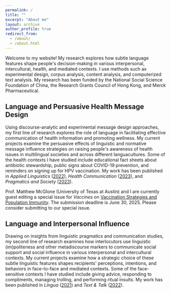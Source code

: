 ```yaml
---
permalink: /
title: ""
excerpt: "About me"
layout: archive
author_profile: true
redirect_from: 
  - /about/
  - /about.html
---
```

Welcome to my website! My research explores how subtle language features shape people's decision-making in various interpersonal, intercultural, health, and mediated contexts. I use methods such as experimental design, corpus analysis, content analysis, and computerized text analysis. My research has been funded by the National Social Science Foundation of China, the Research Grants Council of Hong Kong, and Merck Pharmaceutical.

Language and Persuasive Health Message Design
-----

Using discourse-analytic and experimental message design approaches, my first line of research explores the role of language in facilitating effective communication of health information and promoting wellness. My current projects examine the persuasive effects of linguistic and normative message influence strategies on raising people's awareness of health issues in multilingual societies and across different languacultures. Some of the health contexts I have studied include educational fact sheets about antibiotic stewardship, public signs about COVID-19 prevention, and reminders on signing up for HPV vaccination. My work has been published in _Applied Linguistics_ ([2022](https://jamesmianjia.github.io/files/Jia_2022_AL.pdf)), _Health Communication_ ([2023](https://jamesmianjia.github.io/files/Zhang_Jia_McGlone_HC.pdf)), and _Pragmatics and Society_ ([2023](https://jamesmianjia.github.io/files/Jia_Zhao_2023_PS.pdf)).

Prof. Matthew McGlone (University of Texas at Austin) and I are currently guest editing a special issue for _Vaccines_ on [Vaccination Strategies and Population Immunity](https://www.mdpi.com/journal/vaccines/special_issues/2P54F25P94). The submission deadline is June 30, 2025. Please consider submitting to our special issue. 

Language and Interpersonal Influence
-----

Drawing on insights from linguistic pragmatics and communication studies, my second line of research examines how interlocutors use linguistic (im)politeness and other metadiscourse markers to communicate social support and social influence in various interpersonal and intercultural contexts. My current projects examine how a strategic choice of these subtle linguistic features shapes recipients' perceptions, intentions, and behaviors in face-to-face and mediated contexts. Some of the face-sensitive contexts I have studied include giving advice, responding to compliments, managing trolling, and performing ritual insults. My work has been published in _Lingua_ ([2021](https://jamesmianjia.github.io/files/Jia_Yang_2021_Lingua.pdf)) and _Text & Talk_ ([2022](https://jamesmianjia.github.io/files/Jia_Yao_2022_TT.pdf)).


